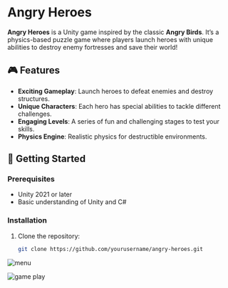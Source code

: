 # Angry Heroes

**Angry Heroes** is a Unity game inspired by the classic **Angry Birds**. It’s a physics-based puzzle game where players launch heroes with unique abilities to destroy enemy fortresses and save their world!

## 🎮 Features
- **Exciting Gameplay**: Launch heroes to defeat enemies and destroy structures.
- **Unique Characters**: Each hero has special abilities to tackle different challenges.
- **Engaging Levels**: A series of fun and challenging stages to test your skills.
- **Physics Engine**: Realistic physics for destructible environments.

## 🚀 Getting Started

### Prerequisites
- Unity 2021 or later
- Basic understanding of Unity and C#

### Installation
1. Clone the repository:
   ```bash
   git clone https://github.com/yourusername/angry-heroes.git


![menu](https://user-images.githubusercontent.com/47349044/150691192-c81b30b6-07c6-4125-a444-207400cf18cc.gif)


![game play](https://user-images.githubusercontent.com/47349044/150691197-42ef2d59-d23e-434c-baf4-3b3968e7b0ef.gif)

